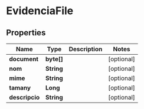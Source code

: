 # EvidenciaFile

## Properties
Name | Type | Description | Notes
------------ | ------------- | ------------- | -------------
**document** | **byte[]** |  |  [optional]
**nom** | **String** |  |  [optional]
**mime** | **String** |  |  [optional]
**tamany** | **Long** |  |  [optional]
**descripcio** | **String** |  |  [optional]

